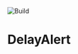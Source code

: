 <!-- markdownlint-disable -->
![Build](https://github.com/lmcconnell1665/DelayAlert/workflows/Build/badge.svg)
# DelayAlert
<!-- markdownlint-restore -->
